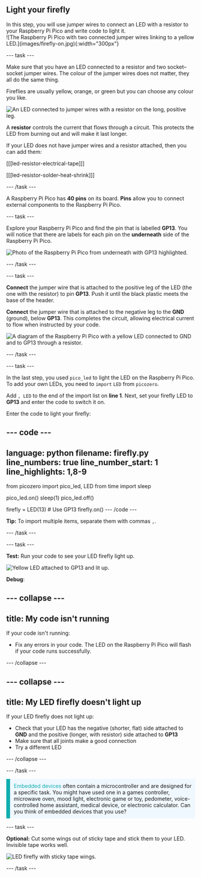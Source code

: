 ## Light your firefly

<div style="display: flex; flex-wrap: wrap">
<div style="flex-basis: 200px; flex-grow: 1; margin-right: 15px;">
In this step, you will use jumper wires to connect an LED with a resistor to your Raspberry Pi Pico and write code to light it. 
</div>
<div>
![The Raspberry Pi Pico with two connected jumper wires linking to a yellow LED.](images/firefly-on.jpg){:width="300px"}
</div>
</div>

--- task ---

Make sure that you have an LED connected to a resistor and two socket–socket jumper wires. The colour of the jumper wires does not matter, they all do the same thing.  

Fireflies are usually yellow, orange, or green but you can choose any colour you like.

![An LED connected to jumper wires with a resistor on the long, positive leg.](images/led-resistor.jpeg)

A **resistor** controls the current that flows through a circuit. This protects the LED from burning out and will make it last longer.

If your LED does not have jumper wires and a resistor attached, then you can add them:

[[[led-resistor-electrical-tape]]]

[[[led-resistor-solder-heat-shrink]]]

--- /task ---

A Raspberry Pi Pico has **40 pins** on its board. **Pins** allow you to connect external components to the Raspberry Pi Pico.  

--- task ---

Explore your Raspberry Pi Pico and find the pin that is labelled **GP13**. You will notice that there are labels for each pin on the **underneath** side of the Raspberry Pi Pico. 

![Photo of the Raspberry Pi Pico from underneath with GP13 highlighted.](images/gp13-pico.png)

--- /task ---

--- task ---
 
**Connect** the jumper wire that is attached to the positive leg of the LED (the one with the resistor) to pin **GP13**. Push it until the black plastic meets the base of the header. 

**Connect** the jumper wire that is attached to the negative leg to the **GND** (ground), below **GP13**. This completes the circuit, allowing electrical current to flow when instructed by your code.

![A diagram of the Raspberry Pi Pico with a yellow LED connected to GND and to GP13 through a resistor.](images/pico_led_13_bb.png)

--- /task ---

--- task ---

In the last step, you used `pico_led` to light the LED on the Raspberry Pi Pico. To add your own LEDs, you need to `import` `LED` from `picozero`. 

Add `, LED` to the end of the import list on **line 1**. Next, set your firefly LED to **GP13** and enter the code to switch it on. 

Enter the code to light your firefly: 

--- code ---
---
language: python
filename: firefly.py
line_numbers: true
line_number_start: 1
line_highlights: 1,8-9
---
from picozero import pico_led, LED
from time import sleep

pico_led.on()
sleep(1)
pico_led.off()

firefly = LED(13) # Use GP13
firefly.on()
--- /code ---

**Tip:** To import multiple items, separate them with commas `,`.

--- /task ---

--- task ---

**Test:** Run your code to see your LED firefly light up. 

![Yellow LED attached to GP13 and lit up.](images/firefly-on.jpg)

**Debug**:

--- collapse ---
---
title: My code isn't running
---

If your code isn't running:
+ Fix any errors in your code. The LED on the Raspberry Pi Pico will flash if your code runs successfully.

--- /collapse ---

--- collapse ---
---
title: My LED firefly doesn't light up
---

If your LED firefly does not light up:
+ Check that your LED has the negative (shorter, flat) side attached to **GND** and the positive (longer, with resistor) side attached to **GP13**
+ Make sure that all joints make a good connection 
+ Try a different LED

--- /collapse ---

--- /task ---

<p style='border-left: solid; border-width:10px; border-color: #0faeb0; background-color: aliceblue; padding: 10px;'>
<span style="color: #0faeb0">Embedded devices</span> often contain a microcontroller and are designed for a specific task. You might have used one in a games controller, microwave oven, mood light, electronic game or toy, pedometer, voice-controlled home assistant, medical device, or electronic calculator. Can you think of embedded devices that you use?</p> 

--- task ---

**Optional:** Cut some wings out of sticky tape and stick them to your LED. Invisible tape works well. 

![LED firefly with sticky tape wings.](images/firefly-wings.jpg)

--- /task ---
